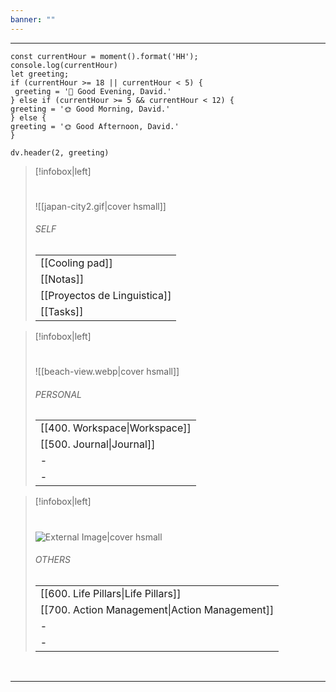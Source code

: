 ```yaml
---
banner: ""
---
```


---

```dataviewjs
const currentHour = moment().format('HH');
console.log(currentHour)
let greeting;
if (currentHour >= 18 || currentHour < 5) {
 greeting = '🌙 Good Evening, David.'
} else if (currentHour >= 5 && currentHour < 12) {
greeting = '🌞 Good Morning, David.'
} else {
greeting = '🌞 Good Afternoon, David.'
}
  
dv.header(2, greeting)
```

> [!infobox|left]
> # 
>![[japan-city2.gif|cover hsmall]]
> ###### SELF
> |  |   
> |---|
> | [[Cooling pad]]|
> |  [[Notas]]|
> |   [[Proyectos de Linguistica]]|
> |   [[Tasks]]|



> [!infobox|left]
> # 
>![[beach-view.webp|cover hsmall]]
> ###### PERSONAL
> |  |   
> |---|
> |   [[400. Workspace\|Workspace]]
> |   [[500. Journal\|Journal]]
> | - |
> |  - | 

> [!infobox|left]
> # 
>![External Image|cover hsmall](https://i.pinimg.com/originals/d6/30/0d/d6300d5b3b9d748081556575fb2d4dda.gif)
> ###### OTHERS
> |  |   
> |---|
> |   [[600. Life Pillars\|Life Pillars]]
> |   [[700. Action Management\|Action Management]]
> | - |
> |  - | 
<br>

---




